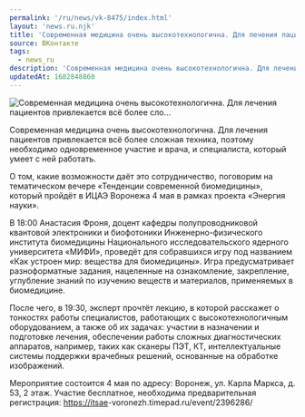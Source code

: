 ```yaml
---
permalink: '/ru/news/vk-8475/index.html'
layout: 'news.ru.njk'
title: 'Современная медицина очень высокотехнологична. Для лечения пациентов привлекается всё более сло…'
source: ВКонтакте
tags:
  - news_ru
description: 'Современная медицина очень высокотехнологична. Для лечения пациентов привлекается всё более сло…'
updatedAt: 1682848860
---
```

![Современная медицина очень высокотехнологична. Для лечения пациентов привлекается всё более сло…](https://sun1-88.userapi.com/impg/gn1E5gsdIRLqZX4qbIsnSxDQa9ruI9zubXSvlQ/cEG4_bdtLRw.jpg?size=1080x1080&quality=96&sign=45a7330e6a89d7398d8bbd928183a444&c_uniq_tag=V_qkFkcx_JzY3uC0GCRRRDK9rzM8pNw5H8H4V-NPT3k&type=album)

Современная медицина очень высокотехнологична. Для лечения пациентов привлекается всё более сложная техника, поэтому необходимо одновременное участие и врача, и специалиста, который умеет с ней работать.

О том, какие возможности даёт это сотрудничество, поговорим на тематическом вечере «Тенденции современной биомедицины», который пройдёт в ИЦАЭ Воронежа 4 мая в рамках проекта «Энергия науки».

В 18:00 Анастасия Фроня, доцент кафедры полупроводниковой квантовой электроники и биофотоники Инженерно-физического института биомедицины Национального исследовательского ядерного университета «МИФИ», проведёт для собравшихся игру под названием «Как устроен мир: вещества для биомедицины». Игра предусматривает разноформатные задания, нацеленные на ознакомление, закрепление, углубление знаний по изучению веществ и материалов, применяемых в биомедицине.

После чего, в 19:30, эксперт прочтёт лекцию, в которой расскажет о тонкостях работы специалистов, работающих с высокотехнологичным оборудованием, а также об их задачах: участии в назначении и подготовке лечения, обеспечении работы сложных диагностических аппаратов, например, таких как сканеры ПЭТ, КТ, интеллектуальные системы поддержки врачебных решений, основанные на обработке изображений.

Мероприятие состоится 4 мая по адресу: Воронеж, ул. Карла Маркса, д. 53, 2 этаж. Участие бесплатное, необходима предварительная регистрация: [https://itsae](https://itsae)-voronezh.timepad.ru/event/2396286/
